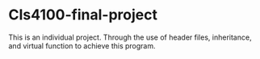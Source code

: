 # CIs4100-final-project
This is an individual project. Through the use of header files, inheritance, and virtual function to achieve this program.

